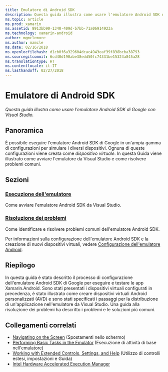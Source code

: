 ```yaml
---
title: Emulatore di Android SDK
description: Questa guida illustra come usare l'emulatore Android SDK di Google con Visual Studio.
ms.topic: article
ms.prod: xamarin
ms.assetid: 8913bb90-1340-409d-b7bb-71a06914923a
ms.technology: xamarin-android
author: mgmclemore
ms.author: mamcle
ms.date: 02/16/2018
ms.openlocfilehash: d1cb0f6a329604dcac4943eaf39f838bcba38793
ms.sourcegitcommit: 6cd40d190abe38edd50fc74331be15324a845a28
ms.translationtype: HT
ms.contentlocale: it-IT
ms.lasthandoff: 02/27/2018
---
```

# <a name="android-sdk-emulator"></a>Emulatore di Android SDK

_Questa guida illustra come usare l'emulatore Android SDK di Google con Visual Studio._

<a name="overview" />

## <a name="overview"></a>Panoramica

È possibile eseguire l'emulatore Android SDK di Google in un'ampia gamma di configurazioni per simulare i diversi dispositivi. Ognuna di queste configurazioni viene creata come _dispositivo virtuale_. In questa Guida viene illustrato come avviare l'emulatore da Visual Studio e come risolvere problemi comuni.

<a name="sections" />

## <a name="sections"></a>Sezioni

### <a name="running-the-emulatorandroiddeploy-testdebuggingandroid-sdk-emulatorrunning-the-emulatormd"></a>[Esecuzione dell'emulatore](~/android/deploy-test/debugging/android-sdk-emulator/running-the-emulator.md)

Come avviare l'emulatore Android SDK da Visual Studio.

### <a name="troubleshootingandroiddeploy-testdebuggingandroid-sdk-emulatortroubleshootingmd"></a>[Risoluzione dei problemi](~/android/deploy-test/debugging/android-sdk-emulator/troubleshooting.md)

Come identificare e risolvere problemi comuni dell'emulatore Android SDK.

Per informazioni sulla configurazione dell'emulatore Android SDK e la creazione di nuovi dispositivi virtuali, vedere [Configurazione dell'emulatore Android](~/android/get-started/installation/android-emulator/index.md).


<a name="summary" />

## <a name="summary"></a>Riepilogo

In questa guida è stato descritto il processo di configurazione dell'emulatore Android SDK di Google per eseguire e testare le app Xamarin.Android. Sono stati presentati i dispositivi virtuali configurati in precedenza, è stato illustrato come creare dispositivi virtuali Android personalizzati (AVD) e sono stati specificati i passaggi per la distribuzione di un'applicazione nell'emulatore da Visual Studio. Una guida alla risoluzione dei problemi ha descritto i problemi e le soluzioni più comuni.



## <a name="related-links"></a>Collegamenti correlati

- [Navigating on the Screen](https://developer.android.com/studio/run/emulator.html#navigate) (Spostamenti nello schermo)
- [Performing Basic Tasks in the Emulator](https://developer.android.com/studio/run/emulator.html#tasks) (Esecuzione di attività di base nell'emulatore)
- [Working with Extended Controls, Settings, and Help](https://developer.android.com/studio/run/emulator.html#extended) (Utilizzo di controlli estesi, impostazioni e Guida)
- [Intel Hardware Accelerated Execution Manager](https://software.intel.com/en-us/android/articles/intel-hardware-accelerated-execution-manager)

